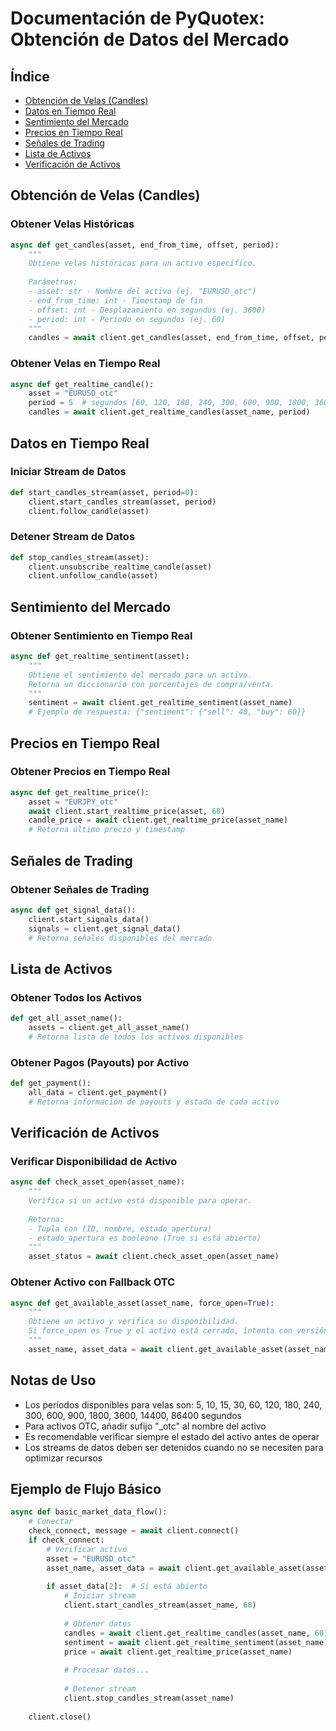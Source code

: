 # Documentación de PyQuotex: Obtención de Datos del Mercado

## Índice
- [Obtención de Velas (Candles)](#obtención-de-velas-candles)
- [Datos en Tiempo Real](#datos-en-tiempo-real)
- [Sentimiento del Mercado](#sentimiento-del-mercado)
- [Precios en Tiempo Real](#precios-en-tiempo-real)
- [Señales de Trading](#señales-de-trading)
- [Lista de Activos](#lista-de-activos)
- [Verificación de Activos](#verificación-de-activos)

## Obtención de Velas (Candles)

### Obtener Velas Históricas
```python
async def get_candles(asset, end_from_time, offset, period):
    """
    Obtiene velas históricas para un activo específico.
    
    Parámetros:
    - asset: str - Nombre del activo (ej. "EURUSD_otc")
    - end_from_time: int - Timestamp de fin
    - offset: int - Desplazamiento en segundos (ej. 3600)
    - period: int - Período en segundos (ej. 60)
    """
    candles = await client.get_candles(asset, end_from_time, offset, period)
```

### Obtener Velas en Tiempo Real
```python
async def get_realtime_candle():
    asset = "EURUSD_otc"
    period = 5  # segundos [60, 120, 180, 240, 300, 600, 900, 1800, 3600, 14400, 86400]
    candles = await client.get_realtime_candles(asset_name, period)
```

## Datos en Tiempo Real

### Iniciar Stream de Datos
```python
def start_candles_stream(asset, period=0):
    client.start_candles_stream(asset, period)
    client.follow_candle(asset)
```

### Detener Stream de Datos
```python
def stop_candles_stream(asset):
    client.unsubscribe_realtime_candle(asset)
    client.unfollow_candle(asset)
```

## Sentimiento del Mercado

### Obtener Sentimiento en Tiempo Real
```python
async def get_realtime_sentiment(asset):
    """
    Obtiene el sentimiento del mercado para un activo.
    Retorna un diccionario con porcentajes de compra/venta.
    """
    sentiment = await client.get_realtime_sentiment(asset_name)
    # Ejemplo de respuesta: {"sentiment": {"sell": 40, "buy": 60}}
```

## Precios en Tiempo Real

### Obtener Precios en Tiempo Real
```python
async def get_realtime_price():
    asset = "EURJPY_otc"
    await client.start_realtime_price(asset, 60)
    candle_price = await client.get_realtime_price(asset_name)
    # Retorna último precio y timestamp
```

## Señales de Trading

### Obtener Señales de Trading
```python
async def get_signal_data():
    client.start_signals_data()
    signals = client.get_signal_data()
    # Retorna señales disponibles del mercado
```

## Lista de Activos

### Obtener Todos los Activos
```python
def get_all_asset_name():
    assets = client.get_all_asset_name()
    # Retorna lista de todos los activos disponibles
```

### Obtener Pagos (Payouts) por Activo
```python
def get_payment():
    all_data = client.get_payment()
    # Retorna información de payouts y estado de cada activo
```

## Verificación de Activos

### Verificar Disponibilidad de Activo
```python
async def check_asset_open(asset_name):
    """
    Verifica si un activo está disponible para operar.
    
    Retorna:
    - Tupla con (ID, nombre, estado_apertura)
    - estado_apertura es booleano (True si está abierto)
    """
    asset_status = await client.check_asset_open(asset_name)
```

### Obtener Activo con Fallback OTC
```python
async def get_available_asset(asset_name, force_open=True):
    """
    Obtiene un activo y verifica su disponibilidad.
    Si force_open es True y el activo está cerrado, intenta con versión OTC.
    """
    asset_name, asset_data = await client.get_available_asset(asset_name, force_open=True)
```

## Notas de Uso

- Los períodos disponibles para velas son: 5, 10, 15, 30, 60, 120, 180, 240, 300, 600, 900, 1800, 3600, 14400, 86400 segundos
- Para activos OTC, añadir sufijo "_otc" al nombre del activo
- Es recomendable verificar siempre el estado del activo antes de operar
- Los streams de datos deben ser detenidos cuando no se necesiten para optimizar recursos

## Ejemplo de Flujo Básico

```python
async def basic_market_data_flow():
    # Conectar
    check_connect, message = await client.connect()
    if check_connect:
        # Verificar activo
        asset = "EURUSD_otc"
        asset_name, asset_data = await client.get_available_asset(asset, force_open=True)
        
        if asset_data[2]:  # Si está abierto
            # Iniciar stream
            client.start_candles_stream(asset_name, 60)
            
            # Obtener datos
            candles = await client.get_realtime_candles(asset_name, 60)
            sentiment = await client.get_realtime_sentiment(asset_name)
            price = await client.get_realtime_price(asset_name)
            
            # Procesar datos...
            
            # Detener stream
            client.stop_candles_stream(asset_name)
    
    client.close()
```